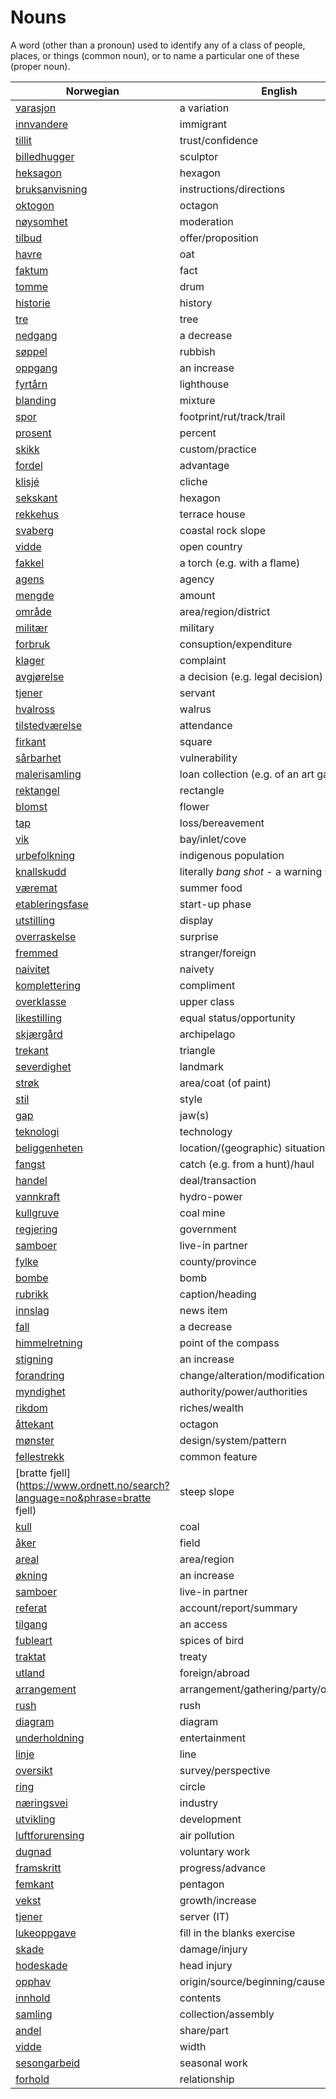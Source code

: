 # Nouns

A word (other than a pronoun) used to identify any of a class of people, places, or things (common noun), or to name a particular one of these (proper noun).

| Norwegian | English | Gender |
| --- | --- | --- |
| [varasjon](https://www.ordnett.no/search?language=no&phrase=varasjon) | a variation | m |
| [innvandere](https://www.ordnett.no/search?language=no&phrase=innvandere) | immigrant | m |
| [tillit](https://www.ordnett.no/search?language=no&phrase=tillit) | trust/confidence | m |
| [billedhugger](https://www.ordnett.no/search?language=no&phrase=billedhugger) | sculptor | m |
| [heksagon](https://www.ordnett.no/search?language=no&phrase=heksagon) | hexagon | m |
| [bruksanvisning](https://www.ordnett.no/search?language=no&phrase=bruksanvisning) | instructions/directions | m |
| [oktogon](https://www.ordnett.no/search?language=no&phrase=oktogon) | octagon | m |
| [nøysomhet](https://www.ordnett.no/search?language=no&phrase=nøysomhet) | moderation | m |
| [tilbud](https://www.ordnett.no/search?language=no&phrase=tilbud) | offer/proposition | i |
| [havre](https://www.ordnett.no/search?language=no&phrase=havre) | oat | m |
| [faktum](https://www.ordnett.no/search?language=no&phrase=faktum) | fact | i |
| [tomme](https://www.ordnett.no/search?language=no&phrase=tomme) | drum | m |
| [historie](https://www.ordnett.no/search?language=no&phrase=historie) | history | m/f |
| [tre](https://www.ordnett.no/search?language=no&phrase=tre) | tree | i |
| [nedgang](https://www.ordnett.no/search?language=no&phrase=nedgang) | a decrease | m |
| [søppel](https://www.ordnett.no/search?language=no&phrase=søppel) | rubbish | i |
| [oppgang](https://www.ordnett.no/search?language=no&phrase=oppgang) | an increase | m |
| [fyrtårn](https://www.ordnett.no/search?language=no&phrase=fyrtårn) | lighthouse | i |
| [blanding](https://www.ordnett.no/search?language=no&phrase=blanding) | mixture | m |
| [spor](https://www.ordnett.no/search?language=no&phrase=spor) | footprint/rut/track/trail | i |
| [prosent](https://www.ordnett.no/search?language=no&phrase=prosent) | percent | m |
| [skikk](https://www.ordnett.no/search?language=no&phrase=skikk) | custom/practice | m |
| [fordel](https://www.ordnett.no/search?language=no&phrase=fordel) | advantage | m |
| [klisjé](https://www.ordnett.no/search?language=no&phrase=klisjé) | cliche | m |
| [sekskant](https://www.ordnett.no/search?language=no&phrase=sekskant) | hexagon | m |
| [rekkehus](https://www.ordnett.no/search?language=no&phrase=rekkehus) | terrace house | i |
| [svaberg](https://www.ordnett.no/search?language=no&phrase=svaberg) | coastal rock slope | i |
| [vidde](https://www.ordnett.no/search?language=no&phrase=vidde) | open country | m |
| [fakkel](https://www.ordnett.no/search?language=no&phrase=fakkel) | a torch (e.g. with a flame) | m |
| [agens](https://www.ordnett.no/search?language=no&phrase=agens) | agency | m |
| [mengde](https://www.ordnett.no/search?language=no&phrase=mengde) | amount | m |
| [område](https://www.ordnett.no/search?language=no&phrase=område) | area/region/district | i |
| [militær](https://www.ordnett.no/search?language=no&phrase=militær) | military | m |
| [forbruk](https://www.ordnett.no/search?language=no&phrase=forbruk) | consuption/expenditure | i |
| [klager](https://www.ordnett.no/search?language=no&phrase=klager) | complaint | m |
| [avgjørelse](https://www.ordnett.no/search?language=no&phrase=avgjørelse) | a decision (e.g. legal decision) | m |
| [tjener](https://www.ordnett.no/search?language=no&phrase=tjener) | servant | m |
| [hvalross](https://www.ordnett.no/search?language=no&phrase=hvalross) | walrus | m |
| [tilstedværelse](https://www.ordnett.no/search?language=no&phrase=tilstedværelse) | attendance | i |
| [firkant](https://www.ordnett.no/search?language=no&phrase=firkant) | square | m |
| [sårbarhet](https://www.ordnett.no/search?language=no&phrase=sårbarhet) | vulnerability | m |
| [malerisamling](https://www.ordnett.no/search?language=no&phrase=malerisamling) | loan collection (e.g. of an art gallery) | m |
| [rektangel](https://www.ordnett.no/search?language=no&phrase=rektangel) | rectangle | i |
| [blomst](https://www.ordnett.no/search?language=no&phrase=blomst) | flower | m |
| [tap](https://www.ordnett.no/search?language=no&phrase=tap) | loss/bereavement | i |
| [vik](https://www.ordnett.no/search?language=no&phrase=vik) | bay/inlet/cove | m |
| [urbefolkning](https://www.ordnett.no/search?language=no&phrase=urbefolkning) | indigenous population | m |
| [knallskudd](https://www.ordnett.no/search?language=no&phrase=knallskudd) | literally _bang shot_ - a warning shot gun | i |
| [væremat](https://www.ordnett.no/search?language=no&phrase=væremat) | summer food | m |
| [etableringsfase](https://www.ordnett.no/search?language=no&phrase=etableringsfase) | start-up phase | m |
| [utstilling](https://www.ordnett.no/search?language=no&phrase=utstilling) | display | m |
| [overraskelse](https://www.ordnett.no/search?language=no&phrase=overraskelse) | surprise | m |
| [fremmed](https://www.ordnett.no/search?language=no&phrase=fremmed) | stranger/foreign | m |
| [naivitet](https://www.ordnett.no/search?language=no&phrase=naivitet) | naivety | m |
| [komplettering](https://www.ordnett.no/search?language=no&phrase=komplettering) | compliment | m |
| [overklasse](https://www.ordnett.no/search?language=no&phrase=overklasse) | upper class | m |
| [likestilling](https://www.ordnett.no/search?language=no&phrase=likestilling) | equal status/opportunity | m |
| [skjærgård](https://www.ordnett.no/search?language=no&phrase=skjærgård) | archipelago | m |
| [trekant](https://www.ordnett.no/search?language=no&phrase=trekant) | triangle | m |
| [severdighet](https://www.ordnett.no/search?language=no&phrase=severdighet) | landmark | m |
| [strøk](https://www.ordnett.no/search?language=no&phrase=strøk) | area/coat (of paint) | i |
| [stil](https://www.ordnett.no/search?language=no&phrase=stil) | style | m |
| [gap](https://www.ordnett.no/search?language=no&phrase=gap) | jaw(s) | m |
| [teknologi](https://www.ordnett.no/search?language=no&phrase=teknologi) | technology | m |
| [beliggenheten](https://www.ordnett.no/search?language=no&phrase=beliggenheten) | location/(geographic) situation | m/f |
| [fangst](https://www.ordnett.no/search?language=no&phrase=fangst) | catch (e.g. from a hunt)/haul | m |
| [handel](https://www.ordnett.no/search?language=no&phrase=handel) | deal/transaction | m |
| [vannkraft](https://www.ordnett.no/search?language=no&phrase=vannkraft) | hydro-power | m |
| [kullgruve](https://www.ordnett.no/search?language=no&phrase=kullgruve) | coal mine | m |
| [regjering](https://www.ordnett.no/search?language=no&phrase=regjering) | government | m |
| [samboer](https://www.ordnett.no/search?language=no&phrase=samboer) | live-in partner | m |
| [fylke](https://www.ordnett.no/search?language=no&phrase=fylke) | county/province | i |
| [bombe](https://www.ordnett.no/search?language=no&phrase=bombe) | bomb | m |
| [rubrikk](https://www.ordnett.no/search?language=no&phrase=rubrikk) | caption/heading | m |
| [innslag](https://www.ordnett.no/search?language=no&phrase=innslag) | news item | i |
| [fall](https://www.ordnett.no/search?language=no&phrase=fall) | a decrease | i |
| [himmelretning](https://www.ordnett.no/search?language=no&phrase=himmelretning) | point of the compass | m |
| [stigning](https://www.ordnett.no/search?language=no&phrase=stigning) | an increase | m |
| [forandring](https://www.ordnett.no/search?language=no&phrase=forandring) | change/alteration/modification | m |
| [myndighet](https://www.ordnett.no/search?language=no&phrase=myndighet) | authority/power/authorities | m |
| [rikdom](https://www.ordnett.no/search?language=no&phrase=rikdom) | riches/wealth | m |
| [åttekant](https://www.ordnett.no/search?language=no&phrase=åttekant) | octagon | m |
| [mønster](https://www.ordnett.no/search?language=no&phrase=mønster) | design/system/pattern | i |
| [fellestrekk](https://www.ordnett.no/search?language=no&phrase=fellestrekk) | common feature | i |
| [bratte fjell](https://www.ordnett.no/search?language=no&phrase=bratte fjell) | steep slope | m |
| [kull](https://www.ordnett.no/search?language=no&phrase=kull) | coal | i |
| [åker](https://www.ordnett.no/search?language=no&phrase=åker) | field | m |
| [areal](https://www.ordnett.no/search?language=no&phrase=areal) | area/region | i |
| [økning](https://www.ordnett.no/search?language=no&phrase=økning) | an increase | m |
| [samboer](https://www.ordnett.no/search?language=no&phrase=samboer) | live-in partner | m |
| [referat](https://www.ordnett.no/search?language=no&phrase=referat) | account/report/summary | i |
| [tilgang](https://www.ordnett.no/search?language=no&phrase=tilgang) | an access | i |
| [fubleart](https://www.ordnett.no/search?language=no&phrase=fubleart) | spices of bird | m/f |
| [traktat](https://www.ordnett.no/search?language=no&phrase=traktat) | treaty | m |
| [utland](https://www.ordnett.no/search?language=no&phrase=utland) | foreign/abroad | m |
| [arrangement](https://www.ordnett.no/search?language=no&phrase=arrangement) | arrangement/gathering/party/organisation | i |
| [rush](https://www.ordnett.no/search?language=no&phrase=rush) | rush | i |
| [diagram](https://www.ordnett.no/search?language=no&phrase=diagram) | diagram | i |
| [underholdning](https://www.ordnett.no/search?language=no&phrase=underholdning) | entertainment | m |
| [linje](https://www.ordnett.no/search?language=no&phrase=linje) | line | m |
| [oversikt](https://www.ordnett.no/search?language=no&phrase=oversikt) | survey/perspective | m |
| [ring](https://www.ordnett.no/search?language=no&phrase=ring) | circle | m |
| [næringsvei](https://www.ordnett.no/search?language=no&phrase=næringsvei) | industry | m |
| [utvikling](https://www.ordnett.no/search?language=no&phrase=utvikling) | development | m |
| [luftforurensing](https://www.ordnett.no/search?language=no&phrase=luftforurensing) | air pollution | m |
| [dugnad](https://www.ordnett.no/search?language=no&phrase=dugnad) | voluntary work | m |
| [framskritt](https://www.ordnett.no/search?language=no&phrase=framskritt) | progress/advance | i |
| [femkant](https://www.ordnett.no/search?language=no&phrase=femkant) | pentagon | m |
| [vekst](https://www.ordnett.no/search?language=no&phrase=vekst) | growth/increase | m |
| [tjener](https://www.ordnett.no/search?language=no&phrase=tjener) | server (IT) | m |
| [lukeoppgave](https://www.ordnett.no/search?language=no&phrase=lukeoppgave) | fill in the blanks exercise | m |
| [skade](https://www.ordnett.no/search?language=no&phrase=skade) | damage/injury | m |
| [hodeskade](https://www.ordnett.no/search?language=no&phrase=hodeskade) | head injury | m |
| [opphav](https://www.ordnett.no/search?language=no&phrase=opphav) | origin/source/beginning/cause | i |
| [innhold](https://www.ordnett.no/search?language=no&phrase=innhold) | contents | i |
| [samling](https://www.ordnett.no/search?language=no&phrase=samling) | collection/assembly | m |
| [andel](https://www.ordnett.no/search?language=no&phrase=andel) | share/part | m |
| [vidde](https://www.ordnett.no/search?language=no&phrase=vidde) | width | m/f |
| [sesongarbeid](https://www.ordnett.no/search?language=no&phrase=sesongarbeid) | seasonal work | i |
| [forhold](https://www.ordnett.no/search?language=no&phrase=forhold) | relationship | i |

